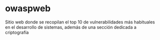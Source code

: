 # owaspweb
Sitio web donde se recopilan el top 10 de vulnerabilidades más habituales en el desarrollo de sistemas, además de una sección dedicada a criptografía
